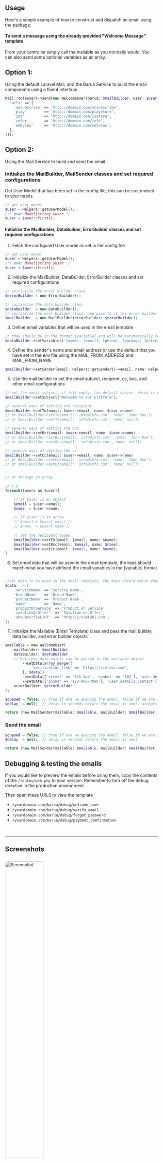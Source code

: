 
## Usage
Here's a simple example of how to construct and dispatch an email using the package:


#### To send a message using the already provided "Welcome Message" template
From your controller simply call the mailable as you normally would. You can also send some optional
variables as an array.

## Option 1:
Using the default Laravel Mail, and the Barua Service to build the email components using a fluent interface

```php
Mail::to($user)->send(new WelcomeUser(barua: $mailBuilder, user: $user, data: [
  'urls' => [
    'unsubscribe' => 'http://domain.com/unsubscribe',
    'play'        => 'http://domain.com/playstore',
    'ios'         => 'http://domain.com/iostore',
    'refer'       => 'http://domain.com/refe',
    'webview'     => 'http://domain.com/webview',
  ],
]));
```

## Option 2:
Using the Mail Service to build and send the email.

### Initialize the MailBuilder, MailSender classes and set required configurations

Get User Model that has been set in the config file, this can be customised to your needs
```php
// get user model
$user = Helpers::getUserModel();
/** @var Model|string $user */
$user = $user::first();
```

#### Initialize the MailBuilder, DataBuilder, ErrorBuilder classes and set required configurations

1. Fetch the configured User model as set in the config file
```php
// get user model
$user = Helpers::getUserModel();
/** @var Model|string $user */
$user = $user::first();
```

2. Initialize the MailBuilder, DataBuilder, ErrorBuilder classes and set required configurations
```php
// initialize the error builder class
$errorBuilder = new ErrorBuilder();

// initialize the data builder class
$dataBuilder  = new DataBuilder();
// initialize the mail builder class, and pass to it the error builder object
$mailBuilder  = new MailBuilder(errorBuilder: $errorBuilder);
```

3. Define email variables that will be used in the email template
```php
// they should be in the format [variable] and will be automatically replaced with the actual values
$dataBuilder->setVariables('[name], [email], [phone], [package],[price], [method],[note]');
```

4.  Define the sender's name and email address or use the default that you have set in the env file using the MAIL_FROM_ADDRESS and MAIL_FROM_NAME
```php
$mailBuilder->setSender(email: Helpers::getSender()->email, name: Helpers::getSender()->name);
```

5. Use the mail builder to set the email subject, recipient, cc, bcc, and other email configurations
```php
// set the email subject, if left empty, the default subject which is defined in the mailable class will be used. 
$mailBuilder->setSubject('Welcome to our platform');

// several ways of setting the recipient
$mailBuilder->setTo(email: $user->email, name: $user->name)
// or $mailBuilder->setTo(email: 'info@info.com', name: 'John Doe');
// or $mailBuilder->setTo(email: 'info@info.com', name: null);

// several ways of setting the bcc
$mailBuilder->setBcc(email: $user->email, name: $user->name)
// or $mailBuilder->setBcc(email: 'info@info.com', name: 'John Doe');
// or $mailBuilder->setBcc(email: 'info@info.com', name: null);

// several ways of setting the cc
$mailBuilder->setCc(email: $user->email, name: $user->name)
// or $mailBuilder->setCc(email: 'info@info.com', name: 'John Doe');
// or $mailBuilder->setCc(email: 'info@info.com', name: null);


// or through an array

// i.e
foreach($users as $user){

    // if $user is an object
    $email = $user->email;
    $name  = $user->name;

    // if $user is an array
    // $email = $user['email'];
    // $name  = $user['name'];
    
    // set the recipient types
    $mailBuilder->setTo(email: $email, name: $name);
    $mailBuilder->setBcc(email: $email, name: $name);
    $mailBuilder->setCc(email: $email, name: $name);
}
```

6. Set email data that will be used in the email template, the keys should match what you have defined the email variables in the [variable] format
```php

//set data to be used in the email template, the keys should match what you have defined the email variables in the [variable] format
$data   = [
    'serviceName' => 'Service Name',
    'brandName'   => 'Brand Name',
    'productName' => 'Product Name',
    'name'        => 'Name',
    'productOrService' => 'Product or Service',
    'solutionOrOffer'  => 'Solution or Offer',
    'unsubscribeLink'  => 'https://simtabi.com',
];
```

7. Initialize the Mailable (Email Template) class and pass the mail builder, data builder, and error builder objects
```php
$mailable = new WelcomeUser(
    mailBuilder: $mailBuilder,
    dataBuilder: $dataBuilder
    // Multiple data points can be passed to the mailable object
        ->setData(array_merge([
            'verification_link' => 'https://simtabi.com',
        ], $data))
        ->setData(['street' => '5th Ave', 'number' => '101'], 'user.details.address')
        ->setData(['phone' => '123-456-7890'], 'user.details.contact'),
    errorBuilder: $errorBuilder
);

$queued = false; // true if are we queuing the email. false if we are sending it immediately
$delay  = null;  // delay in seconds before the email is sent. accepts DateTimeInterface|DateInterval|Carbon|int|null

return (new MailSender(mailable: $mailable, mailBuilder: $mailBuilder, dataBuilder: $dataBuilder, errorBuilder: $errorBuilder))->sendEmail(queued: $queued, delay: $delay);
```

### Send the email
```php
$queued = false; // true if are we queuing the email. false if we are sending it immediately
$delay  = null;  // delay in seconds before the email is sent

return (new MailSender(mailable: $mailable, mailBuilder: $mailBuilder, dataBuilder: $dataBuilder, errorBuilder: $errorBuilder))->sendEmail(queued: $queued, delay: $delay);
```

## Debugging &amp; testing the emails
If you would like to preview the emails before using them, copy the contents of the
```/routes/web.php``` to your version. Remember to turn off the debug directive in the production environment.

Then open these URLS to view the template

* ```/yourdomain.com/barua/debug/welcome_user```
* ```/yourdomain.com/barua/debug/verify_email```
* ```/yourdomain.com/barua/debug/forgot_password```
* ```/yourdomain.com/barua/debug/payment_confirmation```

<br />

---


## Screenshots

<div align="left">
   <img src="../.github/assets/demos/welcome_user.png" alt="Screenshot" style="width: 50%; height: auto; border-radius: 8px; margin: 10px auto;">
   <br />
</div>
